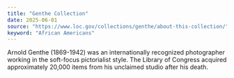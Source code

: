 ```yaml
---
title: "Genthe Collection"
date: 2025-06-01
source: "https://www.loc.gov/collections/genthe/about-this-collection/"
keyword: "African Americans"
---
```


Arnold Genthe (1869-1942) was an internationally recognized photographer working in the soft-focus pictorialist style. The Library of Congress acquired approximately 20,000 items from his unclaimed studio after his death.

